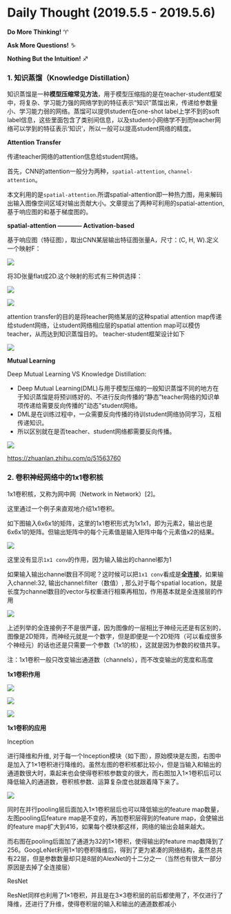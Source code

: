 # Daily Thought (2019.5.5 - 2019.5.6)
**Do More Thinking!** ♈ 

**Ask More Questions!** ♑

**Nothing But the Intuition!** ♐

### 1. 知识蒸馏（Knowledge Distillation）

知识蒸馏是一种**模型压缩常见方法**，用于模型压缩指的是在teacher-student框架中，将复杂、学习能力强的网络学到的特征表示“知识”蒸馏出来，传递给参数量小、学习能力弱的网络。蒸馏可以提供student在one-shot label上学不到的soft label信息，这些里面包含了类别间信息，以及student小网络学不到而teacher网络可以学到的特征表示‘知识’，所以一般可以提高student网络的精度。
 
**Attention Transfer** 

传递teacher网络的attention信息给student网络。

首先，CNN的attention一般分为两种，`spatial-attention`, `channel-attention`。

本文利用的是`spatial-attention`.所谓spatial-attention即一种热力图，用来解码出输入图像空间区域对输出贡献大小。文章提出了两种可利用的spatial-attention,基于响应图的和基于梯度图的。

**spatial-attention ———— Activation-based**

基于响应图（特征图），取出CNN某层输出特征图张量A，尺寸：(C, H, W).定义一个映射F：

![](__pics/KD_1.png)

将3D张量flat成2D.这个映射的形式有三种供选择：

![](__pics/KD_2.png)

![](__pics/KD_3.png)

attention transfer的目的是将teacher网络某层的这种spatial attention map传递给student网络，让student网络相应层的spatial attention map可以模仿teacher，从而达到知识蒸馏目的。 teacher-student框架设计如下

![](__pics/KD_4.png)

**Mutual Learning**

Deep Mutual Learning VS Knowledge Distillation:
- Deep Mutual Learning(DML)与用于模型压缩的一般知识蒸馏不同的地方在于知识蒸馏是将预训练好的、不进行反向传播的“静态”teacher网络的知识单项传递给需要反向传播的"动态"student网络。
- DML是在训练过程中，一众需要反向传播的待训student网络协同学习，互相传递知识。
- 所以区别就在是否teacher、student网络都需要反向传播。

![](__pics/KD_5.png)

https://zhuanlan.zhihu.com/p/51563760

### 2. 卷积神经网络中的1x1卷积核

1x1卷积核，又称为网中网（Network in Network）[2]。

这里通过一个例子来直观地介绍1x1卷积。

如下图输入6x6x1的矩阵，这里的1x1卷积形式为1x1x1，即为元素2，输出也是6x6x1的矩阵。但输出矩阵中的每个元素值是输入矩阵中每个元素值x2的结果。

![](__pics/conv_1x1_1.jpg)

这里没有显示`1x1 conv`的作用，因为输入输出的channel都为1

如果输入输出channel数目不同呢？这时候可以把`1x1 conv`看成是**全连接**，如果输入channel:32, 输出channel:filter（数值）, 那么对于每个spatial location，就是长度为channel数目的vector与权重进行相乘再相加，作用基本就是全连接层的作用

![](__pics/conv_1x1_2.jpg)

上述列举的全连接例子不是很严谨，因为图像的一层相比于神经元还是有区别的，图像是2D矩阵，而神经元就是一个数字，但是即便是一个2D矩阵（可以看成很多个神经元）的话也还是只需要一个参数（1x1的核），这就是因为参数的权值共享。

注：1x1卷积一般只改变输出通道数（channels），而不改变输出的宽度和高度

**1x1卷积作用**

![](__pics/conv_1x1_3.png)

![](__pics/conv_1x1_4.png)

![](__pics/conv_1x1_5.png)

**1x1卷积的应用**

Inception

进行降维和升维, 对于每一个Inception模块（如下图），原始模块是左图，右图中是加入了1×1卷积进行降维的。虽然左图的卷积核都比较小，但是当输入和输出的通道数很大时，乘起来也会使得卷积核参数变的很大，而右图加入1×1卷积后可以降低输入的通道数，卷积核参数、运算复杂度也就跟着降下来了。

![](__pics/conv_1x1_6.png)

同时在并行pooling层后面加入1×1卷积层后也可以降低输出的feature map数量，左图pooling后feature map是不变的，再加卷积层得到的feature map，会使输出的feature map扩大到416，如果每个模块都这样，网络的输出会越来越大。

而右图在pooling后面加了通道为32的1×1卷积，使得输出的feature map数降到了256。GoogLeNet利用1×1的卷积降维后，得到了更为紧凑的网络结构，虽然总共有22层，但是参数数量却只是8层的AlexNet的十二分之一（当然也有很大一部分原因是去掉了全连接层）

ResNet

ResNet同样也利用了1×1卷积，并且是在3×3卷积层的前后都使用了，不仅进行了降维，还进行了升维，使得卷积层的输入和输出的通道数都减小
